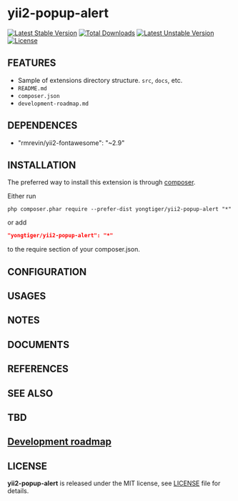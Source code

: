 # yii2-popup-alert

[![Latest Stable Version](https://poser.pugx.org/yongtiger/yii2-popup-alert/v/stable)](https://packagist.org/packages/yongtiger/yii2-popup-alert)
[![Total Downloads](https://poser.pugx.org/yongtiger/yii2-popup-alert/downloads)](https://packagist.org/packages/yongtiger/yii2-popup-alert) 
[![Latest Unstable Version](https://poser.pugx.org/yongtiger/yii2-popup-alert/v/unstable)](https://packagist.org/packages/yongtiger/yii2-popup-alert)
[![License](https://poser.pugx.org/yongtiger/yii2-popup-alert/license)](https://packagist.org/packages/yongtiger/yii2-popup-alert)


## FEATURES

* Sample of extensions directory structure. `src`, `docs`, etc.
* `README.md`
* `composer.json`
* `development-roadmap.md`


## DEPENDENCES

* "rmrevin/yii2-fontawesome": "~2.9"


## INSTALLATION   

The preferred way to install this extension is through [composer](http://getcomposer.org/download/).

Either run

```
php composer.phar require --prefer-dist yongtiger/yii2-popup-alert "*"
```

or add

```json
"yongtiger/yii2-popup-alert": "*"
```

to the require section of your composer.json.


## CONFIGURATION


## USAGES


## NOTES


## DOCUMENTS


## REFERENCES


## SEE ALSO


## TBD


## [Development roadmap](docs/development-roadmap.md)


## LICENSE 
**yii2-popup-alert** is released under the MIT license, see [LICENSE](https://opensource.org/licenses/MIT) file for details.